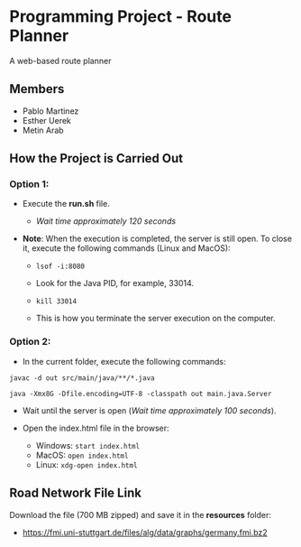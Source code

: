 # Programming Project - Route Planner

A web-based route planner

## Members

- Pablo Martinez
- Esther Uerek
- Metin Arab

## How the Project is Carried Out

### Option 1:
- Execute the **run.sh** file.
  - *Wait time approximately 120 seconds*
- **Note**: When the execution is completed, the server is still open. To close it, execute the following commands (Linux and MacOS):

  - ```lsof -i:8080```
  - Look for the Java PID, for example, 33014.
  - ```kill 33014```

  - This is how you terminate the server execution on the computer.

### Option 2:
- In the current folder, execute the following commands:

```javac -d out src/main/java/**/*.java```

```java -Xmx8G -Dfile.encoding=UTF-8 -classpath out main.java.Server```

- Wait until the server is open (*Wait time approximately 100 seconds*).

- Open the index.html file in the browser:
  - Windows:
    ```start index.html```
  - MacOS:
    ```open index.html```
  - Linux:
    ```xdg-open index.html```

## Road Network File Link
Download the file (700 MB zipped) and save it in the **resources** folder:
- https://fmi.uni-stuttgart.de/files/alg/data/graphs/germany.fmi.bz2
